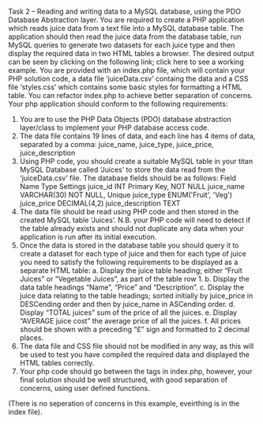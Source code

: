 Task 2 – Reading and writing data to a MySQL database, using the PDO Database Abstraction layer.
You are required to create a PHP application which reads juice data from a text file into a MySQL database
table. The application should then read the juice data from the database table, run MySQL queries to
generate two datasets for each juice type and then display the required data in two HTML tables a browser.
The desired output can be seen by clicking on the following link; click here to see a working example.
You are provided with an index.php file, which will contain your PHP solution code, a data file
‘juiceData.csv’ containg the data and a CSS file ‘styles.css’ which contains some basic styles for formatting
a HTML table. You can refactor index.php to achieve better separation of concerns.
Your php application should conform to the following requirements:
1. You are to use the PHP Data Objects (PDO) database abstraction layer/class to implement your
PHP database access code.
2. The data file contains 19 lines of data, and each line has 4 items of data, separated by a comma:
juice_name, juice_type, juice_price, juice_description
3. Using PHP code, you should create a suitable MySQL table in your titan MySQL Database called
‘Juices’ to store the data read from the ‘juiceData.csv’ file. The database fields should be as
follows:
Field Name
Type
Settings
juice_id
INT
Primary Key, NOT NULL
juice_name
VARCHAR(30)
NOT NULL, Unique
juice_type
ENUM('Fruit', 'Veg')
juice_price
DECIMAL(4,2)
juice_description
TEXT
4. The data file should be read using PHP code and then stored in the created MySQL table ‘Juices’.
N.B. your PHP code will need to detect if the table already exists and should not duplicate any data
when your application is run after its initial execution.
5. Once the data is stored in the database table you should query it to create a dataset for each type
of juice and then for each type of juice you need to satisfy the following requirements to be
displayed as a separate HTML table:
a. Display the juice table heading; either “Fruit Juices” or “Vegetable Juices”, as part of the
table row 1.
b. Display the data table headings “Name”, “Price” and “Description”.
c. Display the juice data relating to the table headings; sorted initially by juice_price in
DESCending order and then by juice_name in ASCending order.
d. Display “TOTAL juices” sum of the price of all the juices.
e. Display “AVERAGE juice cost” the average price of all the juices.
f. All prices should be shown with a preceding “£” sign and formatted to 2 decimal places.
6. The data file and CSS file should not be modified in any way, as this will be used to test you
have compiled the required data and displayed the HTML tables correctly.
7. Your php code should go between the <?php ?> tags in index.php, however, your final solution
should be well structured, with good separation of concerns, using user defined functions.


(There is no seperation of concerns in this example, eveirthing is in the index file).
